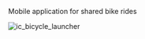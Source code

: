 Mobile application for shared bike rides

  ![ic_bicycle_launcher](https://github.com/YariLAN/BikeBuddy-v2/assets/67001313/6ce2f298-0a06-4e07-bfa2-6dde80604363)
